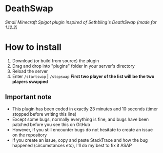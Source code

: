 # DeathSwap
_Small Minecraft Spigot plugin inspired of Sethbling's DeathSwap (made for 1.12.2)_


# How to install
1. Download (or build from source) the plugin
2. Drag and drop into "plugins" folder in your server's directory
3. Reload the server
4. Enter `/startswap` | `/stopswap`
**First two player of the list will be the two players swapped**

## Important note
* This plugin has been coded in exactly 23 minutes and 10 seconds (timer stopped before writing this line)
* Except some bugs, normally everything is fine, and bugs have been patched before you see this on GitHub
* However, if you still encounter bugs do not hesitate to create an issue on the repository 
* If you create an issue, copy and paste StackTrace and how the bug happened (circumstances etc), I'll do my best to fix it ASAP

